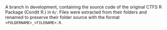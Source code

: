 
<!-- README.md is generated from README.Rmd. Please edit that file -->
A branch in development, containing the source code of the original CTFS R Package (Condit R.) in `R/`. Files were extracted from their folders and renamed to preserve their folder source with the format `<FOLDERNAME>_<FILENAME>.R`.
